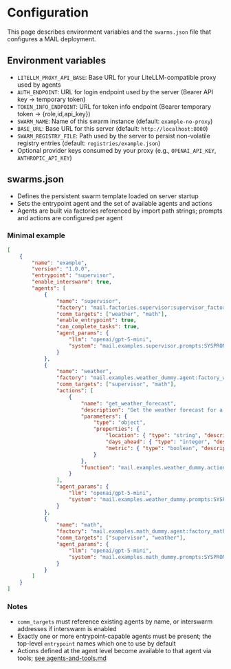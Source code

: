 # Configuration

This page describes environment variables and the `swarms.json` file that configures a MAIL deployment.

## Environment variables
- `LITELLM_PROXY_API_BASE`: Base URL for your LiteLLM-compatible proxy used by agents
- `AUTH_ENDPOINT`: URL for login endpoint used by the server (Bearer API key -> temporary token)
- `TOKEN_INFO_ENDPOINT`: URL for token info endpoint (Bearer temporary token -> {role,id,api_key})
- `SWARM_NAME`: Name of this swarm instance (default: `example-no-proxy`)
- `BASE_URL`: Base URL for this server (default: `http://localhost:8000`)
- `SWARM_REGISTRY_FILE`: Path used by the server to persist non-volatile registry entries (default: `registries/example.json`)
- Optional provider keys consumed by your proxy (e.g., `OPENAI_API_KEY`, `ANTHROPIC_API_KEY`)

## swarms.json
- Defines the persistent swarm template loaded on server startup
- Sets the entrypoint agent and the set of available agents and actions
- Agents are built via factories referenced by import path strings; prompts and actions are configured per agent

### Minimal example
```json
[
    {
        "name": "example",
        "version": "1.0.0",
        "entrypoint": "supervisor",
        "enable_interswarm": true,
        "agents": [
            {
                "name": "supervisor",
                "factory": "mail.factories.supervisor:supervisor_factory",
                "comm_targets": ["weather", "math"],
                "enable_entrypoint": true,
                "can_complete_tasks": true,
                "agent_params": { 
                    "llm": "openai/gpt-5-mini",
                    "system": "mail.examples.supervisor.prompts:SYSPROMPT"
                }
            },
            {
                "name": "weather",
                "factory": "mail.examples.weather_dummy.agent:factory_weather_dummy",
                "comm_targets": ["supervisor", "math"],
                "actions": [
                    {
                        "name": "get_weather_forecast",
                        "description": "Get the weather forecast for a given location",
                        "parameters": { 
                            "type": "object",
                            "properties": {
                                "location": { "type": "string", "description": "The location to get the weather forecast for" },
                                "days_ahead": { "type": "integer", "description": "The number of days ahead to get the weather forecast for" },
                                "metric": { "type": "boolean", "description": "Whether to use metric units" }
                            }
                        },
                        "function": "mail.examples.weather_dummy.actions:get_weather_forecast"
                    }
                ],
                "agent_params": { 
                    "llm": "openai/gpt-5-mini",
                    "system": "mail.examples.weather_dummy.prompts:SYSPROMPT"
                }
            },
            {
                "name": "math",
                "factory": "mail.examples.math_dummy.agent:factory_math_dummy",
                "comm_targets": ["supervisor", "weather"],
                "agent_params": { 
                    "llm": "openai/gpt-5-mini",
                    "system": "mail.examples.math_dummy.prompts:SYSPROMPT"
                }
            }
        ]
    }
]
```

### Notes
- `comm_targets` must reference existing agents by name, or interswarm addresses if interswarm is enabled
- Exactly one or more entrypoint-capable agents must be present; the top-level `entrypoint` names which one to use by default
- Actions defined at the agent level become available to that agent via tools; [see agents-and-tools.md](/docs/agents-and-tools.md)

